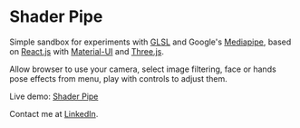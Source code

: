 # Shader Pipe

Simple sandbox for experiments with [GLSL](https://www.khronos.org/opengl/wiki/Core_Language_(GLSL)) and Google's [Mediapipe](https://mediapipe.dev/), based on [React.js](https://reactjs.org/) with [Material-UI](https://material-ui.com/) and [Three.js](https://threejs.org/).
               
Allow browser to use your camera, select image filtering, face or hands pose effects from menu, play with controls to adjust them.

Live demo: [Shader Pipe](https://virtualkiln.ru/)

Contact me at [LinkedIn](https://www.linkedin.com/in/sergey-yanenko-57b21a96/).
